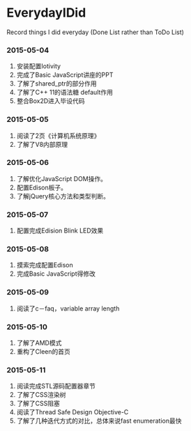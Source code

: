 # EverydayIDid
Record things I did everyday (Done List rather than ToDo List)

### 2015-05-04
1. 安装配置Iotivity
2. 完成了Basic JavaScript讲座的PPT 
3. 了解了shared_ptr的部分作用
4. 了解了C++ 11的语法糖 default作用
5. 整合Box2D进入毕设代码

### 2015-05-05
1. 阅读了2页《计算机系统原理》
2. 了解了V8内部原理

### 2015-05-06
1. 了解优化JavaScript DOM操作。
2. 配置Edison板子。
3. 了解jQuery核心方法和类型判断。

### 2015-05-07
1. 配置完成Edision Blink LED效果

### 2015-05-08
1. 摸索完成配置Edison
2. 完成Basic JavaScript得修改

### 2015-05-09
1. 阅读了c－faq，variable array length

### 2015-05-10
1. 了解了AMD模式
2. 重构了Cleen的首页

### 2015-05-11
1. 阅读完成STL源码配置器章节
2. 了解了CSS渲染树
3. 了解了CSS阻塞
4. 阅读了Thread Safe Design Objective-C
5. 了解了几种迭代方式的对比，总体来说fast enumeration最快
